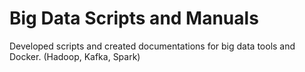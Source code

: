 # Big Data Scripts and Manuals
Developed scripts and created documentations for big data tools and Docker. (Hadoop, Kafka, Spark)
